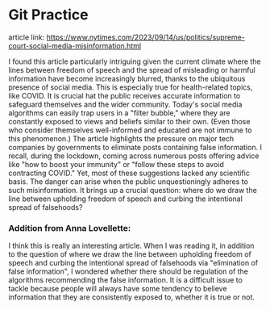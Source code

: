 # Git Practice
article link: https://www.nytimes.com/2023/09/14/us/politics/supreme-court-social-media-misinformation.html

I found this article particularly intriguing given the current climate where the lines between freedom of speech and the spread of misleading or harmful information have become increasingly blurred, thanks to the ubiquitous presence of social media. This is especially true for health-related topics, like COVID. It is crucial hat the public receives accurate information to safeguard themselves and the wider community.
Today's social media algorithms can easily trap users in a "filter bubble," where they are constantly exposed to views and beliefs similar to their own. (Even those who consider themselves well-informed and educated are not immune to this phenomenon.)
The article highlights the pressure on major tech companies by governments to eliminate posts containing false information. I recall, during the lockdown, coming across numerous posts offering advice like "how to boost your immunity" or "follow these steps to avoid contracting COVID." Yet, most  of these suggestions lacked any scientific basis. The danger can arise when the public unquestioningly adheres to such misinformation.
It brings up a crucial question: where do we draw the line between upholding freedom of speech and curbing the intentional spread of falsehoods?

### Addition from Anna Lovellette:
I think this is really an interesting article.  When I was reading it, in addition to the question of where we draw the line between upholding freedom of speech and curbing the intentional spread of falsehoods via "elimination of false information", I wondered whether there should be regulation of the algorithms recommending the false information.  It is a difficult issue to tackle because people will always have some tendency to believe information that they are consistently exposed to, whether it is true or not.
